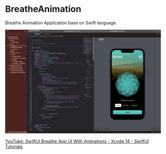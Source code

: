 # BreatheAnimation
Breathe Animation Application base on Swift language

![Coding Screen](https://github.com/Jack-Liang/BreatheAnimation/blob/main/Pic/Screen1.png)

[YouTube: SwiftUI Breathe App UI With Animations - Xcode 14 - SwiftUI Tutorials](https://www.youtube.com/watch?v=ZsE6YeNvhx0)
